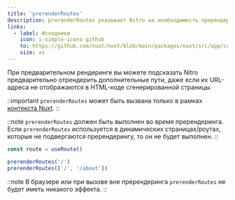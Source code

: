 ```yaml
---
title: 'prerenderRoutes'
description: prerenderRoutes указывает Nitro на необходимость пререндера дополнительного маршрута.
links:
  - label: Исходники
    icon: i-simple-icons-github
    to: https://github.com/nuxt/nuxt/blob/main/packages/nuxt/src/app/composables/ssr.ts
    size: xs
---
```


При предварительном рендеринге вы можете подсказать Nitro предварительно отрендерить дополнительные пути, даже если их URL-адреса не отображаются в HTML-коде сгенерированной страницы.

::important
`prerenderRoutes` может быть вызвана только в рамках [контекста Nuxt](/docs/guide/going-further/nuxt-app#the-nuxt-context).
::

::note
`prerenderRoutes` должен быть выполнен во время пререндеринга. Если `prerenderRoutes` используется в динамических страницах/роутах, которые не подвергаются пререндерингу, то он не будет выполнен.
::

```js
const route = useRoute()

prerenderRoutes('/')
prerenderRoutes(['/', '/about'])
```

::note
В браузере или при вызове вне пререндеринга `prerenderRoutes` не будет иметь никакого эффекта.
::

